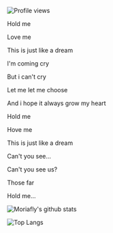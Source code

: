 ![Profile views](https://gpvc.arturio.dev/Moriafly)

Hold me

Love me

This is just like a dream

I'm coming cry

But i can't cry

Let me let me choose

And i hope it always grow my heart

Hold me

Hove me

This is just like a dream

Can't you see...

Can't you see us?

Those far

Hold me...

![Moriafly's github stats](https://github-readme-stats.vercel.app/api?username=Moriafly&count_private=false&show_icons=true&&bg_color=30,165880,169c5a&title_color=fff&text_color=fff)

![Top Langs](https://github-readme-stats.vercel.app/api/top-langs/?username=Moriafly&theme=vue&layout=compact&hide=Rich%20Text%20Format,CSS,HTML,VBA)
